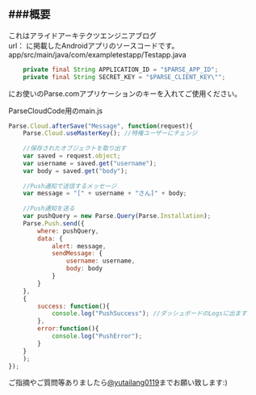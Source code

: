 ###概要
---
これはアライドアーキテクツエンジニアブログ  
url： 
に掲載したAndroidアプリのソースコードです。 
app/src/main/java/com/exampletestapp/Testapp.java

```Testapp.java
    private final String APPLICATION_ID = "$PARSE_APP_ID";
    private final String SECRET_KEY = "$PARSE_CLIENT_KEY\"";
```

にお使いのParse.comアプリケーションのキーを入れてご使用ください。  

ParseCloudCode用のmain.js

``` main.js javascript
Parse.Cloud.afterSave("Message", function(request){
	Parse.Cloud.useMasterKey(); //特権ユーザーにチェンジ
	
    //保存されたオブジェクトを取り出す
    var saved = request.object;
    var username = saved.get("username");
    var body = saved.get("body");
    
    //Push通知で送信するメッセージ
    var message = "[" + username + "さん]" + body;
    
    //Push通知を送る
    var pushQuery = new Parse.Query(Parse.Installation);
	Parse.Push.send({
		where: pushQuery,
		data: {
			alert: message,
			sendMessage: {
				username: username,
				body: body
			}
		}
	},
	{
		success: function(){
			console.log("PushSuccess"); //ダッシュボードのLogsに出ます
		},
		error:function(){
			console.log("PushError");
		}
	}
	);
});
```


ご指摘やご質問等ありましたら[@yutailang0119](https://twitter.com/yutailang0119)までお願い致します:)  
